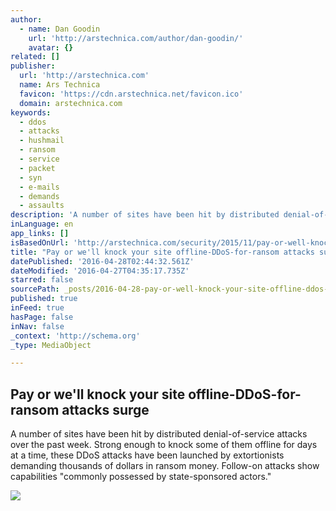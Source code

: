 ```yaml
---
author:
  - name: Dan Goodin
    url: 'http://arstechnica.com/author/dan-goodin/'
    avatar: {}
related: []
publisher:
  url: 'http://arstechnica.com'
  name: Ars Technica
  favicon: 'https://cdn.arstechnica.net/favicon.ico'
  domain: arstechnica.com
keywords:
  - ddos
  - attacks
  - hushmail
  - ransom
  - service
  - packet
  - syn
  - e-mails
  - demands
  - assaults
description: 'A number of sites have been hit by distributed denial-of-service attacks over the past week. Strong enough to knock some of them offline for days at a time, these DDoS attacks have been launched by extortionists demanding thousands of dollars in ransom money. Follow-on attacks show capabilities "commonly possessed by state-sponsored actors."'
inLanguage: en
app_links: []
isBasedOnUrl: 'http://arstechnica.com/security/2015/11/pay-or-well-knock-your-site-offline-ddos-for-ransom-attacks-surge/'
title: "Pay or we'll knock your site offline-DDoS-for-ransom attacks surge"
datePublished: '2016-04-28T02:44:32.561Z'
dateModified: '2016-04-27T04:35:17.735Z'
starred: false
sourcePath: _posts/2016-04-28-pay-or-well-knock-your-site-offline-ddos-for-ransom-attacks.md
published: true
inFeed: true
hasPage: false
inNav: false
_context: 'http://schema.org'
_type: MediaObject

---
```

<article style=""><h1>Pay or we'll knock your site offline-DDoS-for-ransom attacks surge</h1><p>A number of sites have been hit by distributed denial-of-service attacks over the past week. Strong enough to knock some of them offline for days at a time, these DDoS attacks have been launched by extortionists demanding thousands of dollars in ransom money. Follow-on attacks show capabilities "commonly possessed by state-sponsored actors."</p><img src="http://cdn.arstechnica.net/wp-content/uploads/2015/11/ddos-for-ransom-demand-640x307.png" /></article>